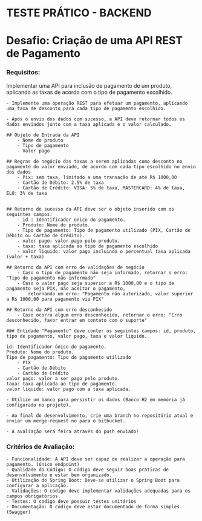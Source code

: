 # TESTE PRÁTICO - BACKEND
# Desafio: Criação de uma API REST de Pagamento

### Requisitos:

Implementar uma API para inclusão de pagamento de um produto,  aplicando as taxas de acordo com o tipo de pagamento escolhido.

    - Implemente uma operação REST para efetuar um pagamento, aplicando uma taxa de desconto para cada tipo de pagamento escolhido.

    - Após o envio dos dados com sucesso, a API deve retornar todos os dados enviados junto com a taxa aplicada e o valor calculado.
   
    ## Objeto de Entrada da API
        - Nome do produto
        - Tipo de pagamento
        - Valor pago

    ## Regras de negócio das taxas a serem aplicadas como desconto no pagamento do valor enviado, de acordo com cada tipo escolhido no envio dos dados
        - Pix: sem taxa, limitado a uma transação de até R$ 1000,00
        - Cartão de Débito: 2.5% de taxa
        - Cartão de Crédito: VISA: 5% de taxa, MASTERCARD: 4% de taxa, ELO: 3% de taxa
     

    ## Retorno de sucesso da API deve ser o objeto inserido com os seguintes campos:
        - id : Identificador único do pagamento.
        - Produto: Nome do produto.
        - Tipo de pagamento: Tipo de pagamento utilizado (PIX, Cartão de Débito ou Cartão de Crédito).
        - valor pago: valor pago pelo produto.
        - taxa: taxa aplicada ao tipo de pagamento escolhido
        - valor liquido: valor pago incluindo o percentual taxa aplicada (valor + taxa)
    
    ## Retorno da API com erro de validações de negócio
        - Caso o tipo de pagamento não seja informado, retornar o erro: "Tipo de pagamento não informado"
        - Caso o valor pago seja superior a R$ 1000,00 e o tipo de pagamento seja PIX, não aceitar o pagamento,  
            retornando um erro: "Pagamento não autorizado, valor superior a R$ 1000,00 para pagamento via PIX"
    
    ## Retorno da API com erro desconhecido
        - Caso ocorra algum erro desconhecido, retornar o erro: "Erro desconhecido, favor entrar em contato com o suporte"

    ### Entidade "Pagamento" deve conter os seguintes campos: id, produto, tipo de pagamento, valor pago, taxa e valor liquido.

    id: Identificador único do pagamento.
    Produto: Nome do produto.
    Tipo de pagamento: Tipo de pagamento utilizado
        - PIX
        - Cartão de Débito
        - Cartão de Crédito
    valor pago: valor a ser pago pelo produto.
    taxa: taxa aplicada ao tipo de pagamento.
    valor liquido: valor pago com a taxa aplicada.

    - Utilize um banco para persistir os dados (Banco H2 em memória já configurado no projeto).

    - Ao final do desenvolvimento, crie uma branch no repositório atual e enviar um merge-request no para o bitbucket.

    - A avaliação será feira através do push enviado!


### Critérios de Avaliação:

    - Funcionalidade: A API deve ser capaz de realizar a operação para pagamento. (único endpoint)
    - Qualidade do Código: O código deve seguir boas práticas de desenvolvimento e estar bem organizado.
    - Utilização do Spring Boot: Deve-se utilizar o Spring Boot para configurar a aplicação.
    - Validações: O código deve implementar validações adequadas para os campos obrigatórios.
    - Testes: O codigo deve possuir testes unitários
    - Documentação: O código deve estar documentado de forma simples. (Swagger)